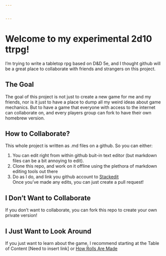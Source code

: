 ```yaml
---


---
```


<h1 id="welcome-to-my-experimental-2d10-ttrpg">Welcome to my experimental 2d10 ttrpg!</h1>
<p>I’m trying to write a tabletop rpg based on D&amp;D 5e, and I thought github will be a great place to collaborate with friends and strangers on this project.</p>
<h2 id="the-goal">The Goal</h2>
<p>The goal of this project is not just to create a new game for me and my friends, nor is it just to have a place to dump all my weird ideas about game mechanics. But to have a game that everyone with access to the internet can collaborate on, and every players group can fork to have their own homebrew version.</p>
<h2 id="how-to-collaborate">How to Collaborate?</h2>
<p>This whole project is written as .md files on a github. So you can either:</p>
<ol>
<li>You can edit right from within github buit-in text editor (but markdown files can be a bit annoying to edit).</li>
<li>Clone this repo, and work on it offline using the plethora of markdown editing tools out there</li>
<li>Do as I do, and link you github account to <a href="https://stackedit.io/app#">Stackedit</a><br>
Once you’ve made any edits, you can just create a pull request!</li>
</ol>
<h2 id="i-dont-want-to-collaborate">I Don’t Want to Collaborate</h2>
<p>If you don’t want to collaborate, you can fork this repo to create your own private version!</p>
<h2 id="i-just-want-to-look-around">I Just Want to Look Around</h2>
<p>If you just want to learn about the game, I recommend starting at the Table of Content [Need to insert link] or <a href="How%20Rolls%20Are%20Made.md">How Rolls Are Made</a></p>

